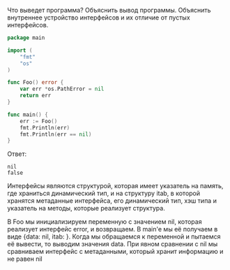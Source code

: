 Что выведет программа? Объяснить вывод программы. Объяснить внутреннее устройство интерфейсов и их отличие от пустых интерфейсов.

```go
package main

import (
	"fmt"
	"os"
)

func Foo() error {
	var err *os.PathError = nil
	return err
}

func main() {
	err := Foo()
	fmt.Println(err)
	fmt.Println(err == nil)
}
```

Ответ:
```
nil
false
```
Интерфейсы являются структурой, которая имеет указатель на память, где храниться динамический тип, и на структуру itab,
в которой хранятся метаданные интерфейса, его динамический тип, хэш типа и указатель на методы, которые реализует структура.

В Foo мы инициализируем переменную с значением nil, которая реализует интерфейс error, и возвращаем. В main'e мы её получаем
в виде {data: nil, itab: <some data>}. Когда мы обращаемся к переменной и пытаемся её вывести, то выводим значения data.
При явном сравнении с nil мы сравниваем интерфейс с метаданными, который хранит информацию и не равен nil

